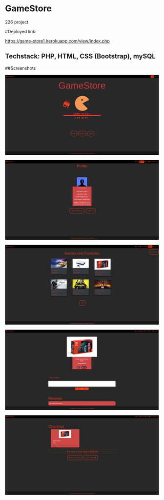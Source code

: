 # GameStore
226 project

#Deployed link:

https://game-store1.herokuapp.com/view/index.php

## Techstack: PHP, HTML, CSS (Bootstrap), mySQL

##Screenshots

![screenshot](https://github.com/Jasonx235/GameStore/blob/main/demo1.png)

![screenshot](https://github.com/Jasonx235/GameStore/blob/main/demo2.png)

![screenshot](https://github.com/Jasonx235/GameStore/blob/main/demo3.png)

![screenshot](https://github.com/Jasonx235/GameStore/blob/main/demo4.png)

![screenshot](https://github.com/Jasonx235/GameStore/blob/main/demo5.png)
